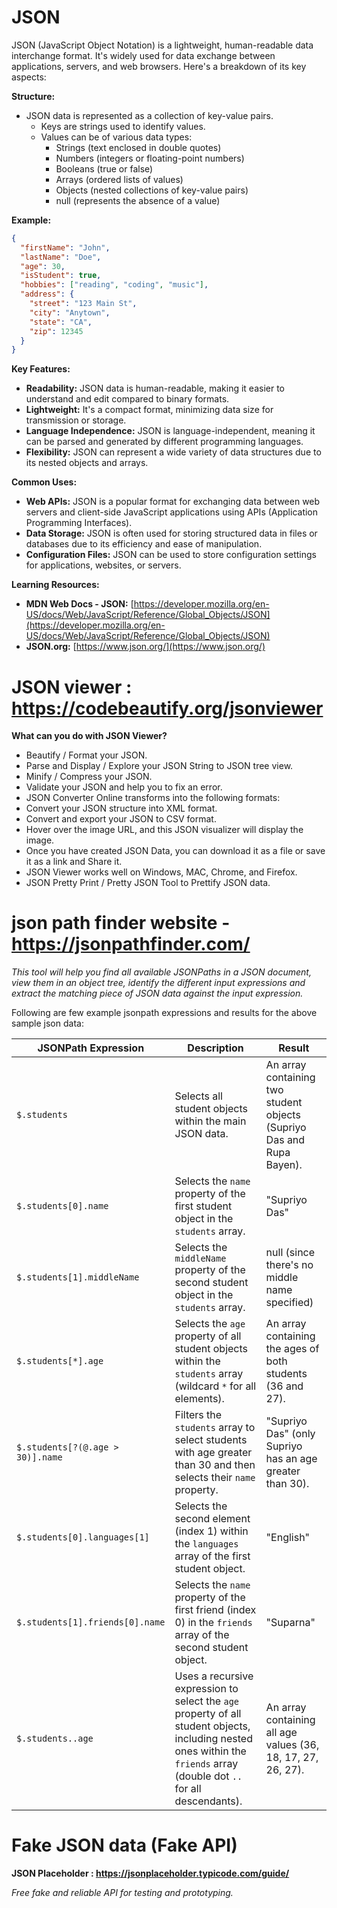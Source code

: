 # JSON

JSON (JavaScript Object Notation) is a lightweight, human-readable data interchange format. It's widely used for data exchange between applications, servers, and web browsers. Here's a breakdown of its key aspects:

**Structure:**

- JSON data is represented as a collection of key-value pairs.
  - Keys are strings used to identify values.
  - Values can be of various data types:
    - Strings (text enclosed in double quotes)
    - Numbers (integers or floating-point numbers)
    - Booleans (true or false)
    - Arrays (ordered lists of values)
    - Objects (nested collections of key-value pairs)
    - null (represents the absence of a value)

**Example:**

```json
{
  "firstName": "John",
  "lastName": "Doe",
  "age": 30,
  "isStudent": true,
  "hobbies": ["reading", "coding", "music"],
  "address": {
    "street": "123 Main St",
    "city": "Anytown",
    "state": "CA",
    "zip": 12345
  }
}
```

**Key Features:**

- **Readability:** JSON data is human-readable, making it easier to understand and edit compared to binary formats.
- **Lightweight:** It's a compact format, minimizing data size for transmission or storage.
- **Language Independence:** JSON is language-independent, meaning it can be parsed and generated by different programming languages.
- **Flexibility:** JSON can represent a wide variety of data structures due to its nested objects and arrays.

**Common Uses:**

- **Web APIs:** JSON is a popular format for exchanging data between web servers and client-side JavaScript applications using APIs (Application Programming Interfaces).
- **Data Storage:** JSON is often used for storing structured data in files or databases due to its efficiency and ease of manipulation.
- **Configuration Files:** JSON can be used to store configuration settings for applications, websites, or servers.

**Learning Resources:**

- **MDN Web Docs - JSON:** [https://developer.mozilla.org/en-US/docs/Web/JavaScript/Reference/Global_Objects/JSON](https://developer.mozilla.org/en-US/docs/Web/JavaScript/Reference/Global_Objects/JSON)
- **JSON.org:** [https://www.json.org/](https://www.json.org/)

# **JSON viewer :** https://codebeautify.org/jsonviewer

**What can you do with JSON Viewer?**

- Beautify / Format your JSON.
- Parse and Display / Explore your JSON String to JSON tree view.
- Minify / Compress your JSON.
- Validate your JSON and help you to fix an error.
- JSON Converter Online transforms into the following formats:
- Convert your JSON structure into XML format.
- Convert and export your JSON to CSV format.
- Hover over the image URL, and this JSON visualizer will display the image.
- Once you have created JSON Data, you can download it as a file or save it as a link and Share it.
- JSON Viewer works well on Windows, MAC, Chrome, and Firefox.
- JSON Pretty Print / Pretty JSON Tool to Prettify JSON data.

# **json path finder website** - https://jsonpathfinder.com/

_This tool will help you find all available JSONPaths in a JSON document, view them in an object tree, identify the different input expressions and extract the matching piece of JSON data against the input expression._

Following are few example jsonpath expressions and results for the above sample json data:

| JSONPath Expression              | Description                                                                                                                                                              | Result                                                                |
| -------------------------------- | ------------------------------------------------------------------------------------------------------------------------------------------------------------------------ | --------------------------------------------------------------------- |
| `$.students`                     | Selects all student objects within the main JSON data.                                                                                                                   | An array containing two student objects (Supriyo Das and Rupa Bayen). |
| `$.students[0].name`             | Selects the `name` property of the first student object in the `students` array.                                                                                         | "Supriyo Das"                                                         |
| `$.students[1].middleName`       | Selects the `middleName` property of the second student object in the `students` array.                                                                                  | null (since there's no middle name specified)                         |
| `$.students[*].age`              | Selects the `age` property of all student objects within the `students` array (wildcard `*` for all elements).                                                           | An array containing the ages of both students (36 and 27).            |
| `$.students[?(@.age > 30)].name` | Filters the `students` array to select students with age greater than 30 and then selects their `name` property.                                                         | "Supriyo Das" (only Supriyo has an age greater than 30).              |
| `$.students[0].languages[1]`     | Selects the second element (index 1) within the `languages` array of the first student object.                                                                           | "English"                                                             |
| `$.students[1].friends[0].name`  | Selects the `name` property of the first friend (index 0) in the `friends` array of the second student object.                                                           | "Suparna"                                                             |
| `$.students..age`                | Uses a recursive expression to select the `age` property of all student objects, including nested ones within the `friends` array (double dot `..` for all descendants). | An array containing all age values (36, 18, 17, 27, 26, 27).          |


# Fake JSON data (Fake API)
**JSON Placeholder : https://jsonplaceholder.typicode.com/guide/**

*Free fake and reliable API for testing and prototyping.*
